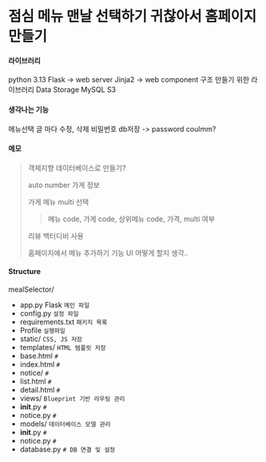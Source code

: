 # 점심 메뉴 맨날 선택하기 귀찮아서 홈페이지 만들기

#### 라이브러리
python 3.13
Flask -> web server
Jinja2 -> web component 구조 만들기 위한 라이브러리
Data Storage
MySQL
S3

#### 생각나는 기능
메뉴선택 글 마다 수정, 삭제 비밀번호 db저장 -> password coulmm?

#### 메모
> 객체지향 데이터베이스로 만들기?
> 
> auto number 가게 정보
> 
> 가게 메뉴 multi 선택
> 
>> 메뉴 code, 가게 code, 상위메뉴 code, 가격, multi 여부
> 
> 리뷰 백터디비 사용
> 
> 홈페이지에서 메뉴 추가하기 기능 UI 어떻게 할지 생각..

#### Structure
mealSelector/
- app.py Flask `메인 파일`
- config.py `설정 파일`
 - requirements.txt `패키지 목록`
- Profile `실행파일`
- static/ `CSS, JS 저장`
- templates/ `HTML 템플릿 저장`
 - base.html `#`
 - index.html `#`
 - notice/ `#`
  - list.html `#`
  - detail.html `#`
- views/ `Blueprint 기반 라우팅 관리`
 - __init__.py `#`
 - notice.py `#`
- models/ `데이터베이스 모델 관리`
 - __init__.py `#`
 - notice.py `#`
- database.py `# DB 연결 및 설정`
